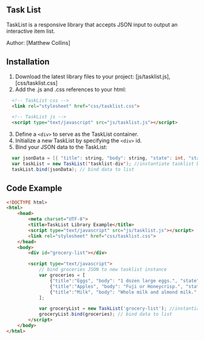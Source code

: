 ## Task List

TaskList is a responsive library that accepts JSON input to output an interactive item list.

Author: [Matthew Collins]

## Installation

1. Download the latest library files to your project: [js/tasklist.js], [css/tasklist.css]
2. Add the .js and .css references to your html:

```html
  <!-- TaskList css -->
  <link rel="stylesheet" href="css/tasklist.css">

  <!-- TaskList js -->
  <script type="text/javascript" src="js/tasklist.js"></script>
```

3. Define a ```<div>``` to serve as the TaskList container.
4. Initialize a new TaskList by specifying the ```<div>``` id.
5. Bind your JSON data to the TaskList:

```scala
  var jsonData = [{ "title": string, "body": string, "state": int, "status": string }];
  var taskList = new TaskList('tasklist-div'); //instantiate tasklist by specifying the target div id
  taskList.bind(jsonData); // bind data to list
```

## Code Example

```html
<!DOCTYPE html>
<html>
	<head>
		<meta charset="UTF-8">
		<title>TaskList Library Example</title>
		<script type="text/javascript" src="js/tasklist.js"></script>
		<link rel="stylesheet" href="css/tasklist.css">
	</head>
	<body>
		<div id="grocery-list"></div>

		<script type="text/javascript">
			// bind groceries JSON to new tasklist instance
			var groceries = [
				{"title":"Eggs", "body": "1 dozen large eggs.", "state":0 },
				{"title":"Apples", "body": "Fuji or Honeycrisp.", "state":1, "status":"Completed Oct 7, 2017, 8:33 AM" },
				{"title":"Milk", "body": "Whole milk and almond milk.", "state":0 }
			];

			var groceryList = new TaskList('grocery-list'); //instantiate tasklist by specifying the target div id
			groceryList.bind(groceries); // bind data to list
		</script>
	</body>
</html>
```